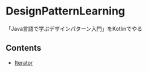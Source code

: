 # DesignPatternLearning

「Java言語で学ぶデザインパターン入門」をKotlinでやる

## Contents
- [Iterator](./app/src/main/kotlin/io/github/t45k/designPatternLearning/iterator)
